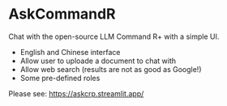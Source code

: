 # AskCommandR
Chat with the open-source LLM Command R+ with a simple UI.
+ English and Chinese interface
+ Allow user to uploade a document to chat with
+ Allow web search (results are not as good as Google!)
+ Some pre-defined roles

Please see: https://askcrp.streamlit.app/

